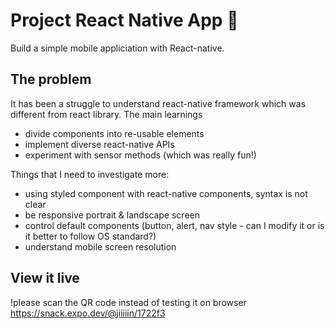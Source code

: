 # Project React Native App 📱

Build a simple mobile appliciation with React-native. 

## The problem

It has been a struggle to understand react-native framework which was different from react library. The main learnings
  - divide components into re-usable elements
  - implement diverse react-native APIs
  - experiment with sensor methods (which was really fun!)

Things that I need to investigate more: 
- using styled component with react-native components, syntax is not clear
- be responsive portrait & landscape screen
- control default components (button, alert, nav style - can I modify it or is it better to follow OS standard?)
- understand mobile screen resolution

## View it live

!please scan the QR code instead of testing it on browser
https://snack.expo.dev/@jiiiiin/1722f3
